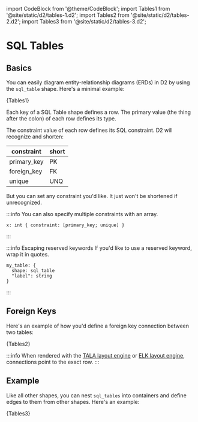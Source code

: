 import CodeBlock from '@theme/CodeBlock';
import Tables1 from '@site/static/d2/tables-1.d2';
import Tables2 from '@site/static/d2/tables-2.d2';
import Tables3 from '@site/static/d2/tables-3.d2';

# SQL Tables

## Basics

You can easily diagram entity-relationship diagrams (ERDs) in D2 by using the `sql_table` shape. Here's a minimal example:

<CodeBlock className="language-d2">
    {Tables1}
</CodeBlock>

<div className="embedSVG" dangerouslySetInnerHTML={{__html: require('@site/static/img/generated/tables-1.svg2')}}></div>

Each key of a SQL Table shape defines a row. The primary value (the thing after the colon)
of each row defines its type.

The constraint value of each row defines its SQL constraint. D2 will recognize and
shorten:

| constraint  | short |
| ----------- | ----- |
| primary_key | PK    |
| foreign_key | FK    |
| unique      | UNQ   |

But you can set any constraint you'd like. It just won't be shortened if unrecognized.

:::info
You can also specify multiple constraints with an array.

```d2
x: int { constraint: [primary_key; unique] }
```
:::

:::info Escaping reserved keywords
If you'd like to use a reserved keyword, wrap it in quotes.

```d2
my_table: {
  shape: sql_table
  "label": string
}
```
:::

## Foreign Keys

Here's an example of how you'd define a foreign key connection between two tables:

<CodeBlock className="language-d2">
    {Tables2}
</CodeBlock>

<div className="embedSVG" dangerouslySetInnerHTML={{__html: require('@site/static/img/generated/tables-2.svg2')}}></div>

:::info
When rendered with the [TALA layout engine](/tour/tala) or [ELK layout engine](/tour/elk),
connections point to the exact row.
:::

## Example

Like all other shapes, you can nest `sql_tables` into containers and define edges
to them from other shapes. Here's an example:

<CodeBlock className="language-d2">
    {Tables3}
</CodeBlock>

<div className="embedSVG" dangerouslySetInnerHTML={{__html: require('@site/static/img/generated/tables-3.svg2')}}></div>
